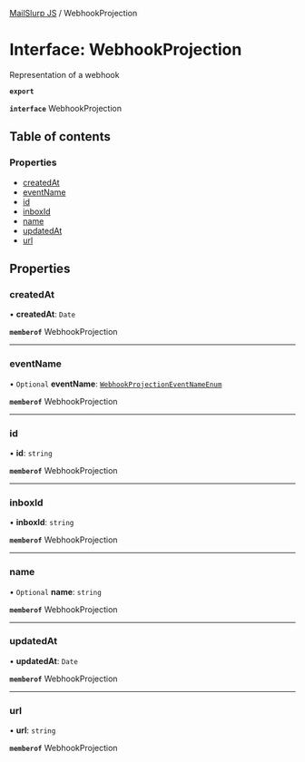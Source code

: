 [MailSlurp JS](../README.md) / WebhookProjection

# Interface: WebhookProjection

Representation of a webhook

**`export`**

**`interface`** WebhookProjection

## Table of contents

### Properties

- [createdAt](WebhookProjection.md#createdat)
- [eventName](WebhookProjection.md#eventname)
- [id](WebhookProjection.md#id)
- [inboxId](WebhookProjection.md#inboxid)
- [name](WebhookProjection.md#name)
- [updatedAt](WebhookProjection.md#updatedat)
- [url](WebhookProjection.md#url)

## Properties

### createdAt

• **createdAt**: `Date`

**`memberof`** WebhookProjection

___

### eventName

• `Optional` **eventName**: [`WebhookProjectionEventNameEnum`](../enums/WebhookProjectionEventNameEnum.md)

**`memberof`** WebhookProjection

___

### id

• **id**: `string`

**`memberof`** WebhookProjection

___

### inboxId

• **inboxId**: `string`

**`memberof`** WebhookProjection

___

### name

• `Optional` **name**: `string`

**`memberof`** WebhookProjection

___

### updatedAt

• **updatedAt**: `Date`

**`memberof`** WebhookProjection

___

### url

• **url**: `string`

**`memberof`** WebhookProjection
